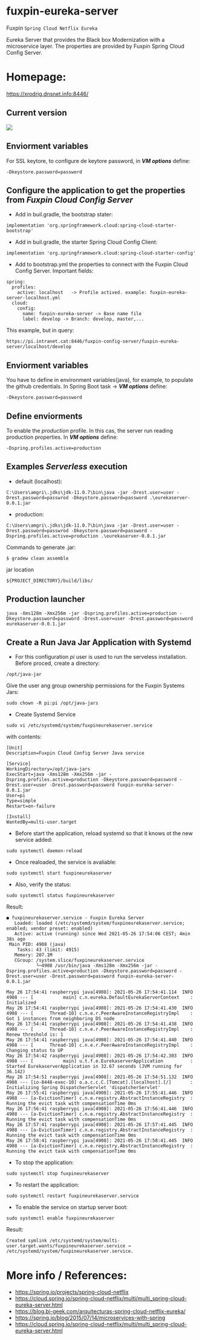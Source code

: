 # fuxpin-eureka-server

Fuxpin ``Spring Cloud Netflix Eureka``

Eureka Server that provides the Black box Modernization with a microservice layer.
The properties are provided by Fuxpin Spring Cloud Config Server.

# Homepage:

https://xrodrig.dnsnet.info:8446/

## Current version
![](https://img.shields.io/badge/fuxpin%20legacy%20ventas%20rol%20microservice-0.0.1-blue)

## Enviorment variables
For SSL keytore, to configure de keytore password, in ***VM options*** define:
````
-Dkeystore.password=password 
````

## Configure the application to get the properties from ***Fuxpin Cloud Config Server*** 

* Add in buil.gradle, the bootstrap stater:
````
implementation 'org.springframework.cloud:spring-cloud-starter-bootstrap'
````
* Add in buil.gradle, the starter Spring Cloud Config Client:
````
implementation 'org.springframework.cloud:spring-cloud-starter-config'
````
* Add to bootstrap.yml the properties to connect with the Fuxpin Cloud Config Server. Important fields:
````
spring:
  profiles:
    active: localhost   -> Profile actived. example: fuxpin-eureka-server-localhost.yml
  cloud:
    config:
      name: fuxpin-eureka-server -> Base name file
      label: develop -> Branch: develop, master,...
````

This example, but in query:

``https://pi.intranet.cat:8446/fuxpin-config-server/fuxpin-eureka-server/localhost/develop``

## Enviorment variables
You have to define in environment variables(java), for example, to populate the github credentials. In Spring Boot task -> ***VM options*** define:

````
-Dkeystore.password=password 
````

## Define enviorments

To enable the *production* profile. In this cas, the server run reading production properties. In ***VM options*** define:
````
-Dspring.profiles.active=production
````

## Examples *Serverless* execution

* default (localhost):

``C:\Users\amgri\.jdks\jdk-11.0.7\bin\java -jar -Drest.user=user -Drest.password=passwrod -Dkeystore.password=password .\eurekaserver-0.0.1.jar``

* production:

``C:\Users\amgri\.jdks\jdk-11.0.7\bin\java -jar -Drest.user=user -Drest.password=passwrod -Dkeystore.password=password -Dspring.profiles.active=production .\eurekaserver-0.0.1.jar``

Commands to generate .jar:

````
$ gradew clean assemble
````
jar location
````
${PROJECT_DIRECTORY}/build/libs/
````

## Production launcher

````
java -Xms128m -Xmx256m -jar -Dspring.profiles.active=production -Dkeystore.password=password -Drest.user=user -Drest.password=password eurekaserver-0.0.1.jar
````

## Create a Run Java Jar Application with Systemd
* For this configuration *pi* user is used to run the serveless installation. Before proced, create a directory:
````
/opt/java-jar 
````
Give the user ang group ownership permissions for the Fuxpin Systems Jars:
````
sudo chown -R pi:pi /opt/java-jars 
````
* Create Systemd Service
````
sudo vi /etc/systemd/system/fuxpineurekaserver.service
````
with contents:
````editorconfig
[Unit]
Description=Fuxpin Cloud Config Server Java service

[Service]
WorkingDirectory=/opt/java-jars
ExecStart=java -Xms128m -Xmx256m -jar -Dspring.profiles.active=production -Dkeystore.password=password -Drest.user=user -Drest.password=password fuxpin-eureka-server-0.0.1.jar
User=pi
Type=simple
Restart=on-failure

[Install]
WantedBy=multi-user.target
````

* Before start the application, reload systemd so that it knows ot the new service added:

````
sudo systemctl daemon-reload
````

* Once realoaded, the service is avaliable:

````
sudo systemctl start fuxpineurekaserver
````
* Also, verify the status:

````
sudo systemctl status fuxpineurekaserver
````
Result:

````
● fuxpineurekaserver.service - Fuxpin Eureka Server
   Loaded: loaded (/etc/systemd/system/fuxpineurekaserver.service; enabled; vendor preset: enabled)
   Active: active (running) since Wed 2021-05-26 17:54:06 CEST; 4min 38s ago
 Main PID: 4908 (java)
    Tasks: 43 (limit: 4915)
   Memory: 207.1M
   CGroup: /system.slice/fuxpineurekaserver.service
           └─4908 /usr/bin/java -Xms128m -Xmx256m -jar -Dspring.profiles.active=production -Dkeystore.password=password -Drest.user=user -Drest.password=password fuxpin-eureka-server-0.0.1.jar

May 26 17:54:41 raspberrypi java[4908]: 2021-05-26 17:54:41.114  INFO 4908 --- [           main] c.n.eureka.DefaultEurekaServerContext    : Initialized
May 26 17:54:41 raspberrypi java[4908]: 2021-05-26 17:54:41.430  INFO 4908 --- [      Thread-10] c.n.e.r.PeerAwareInstanceRegistryImpl    : Got 1 instances from neighboring DS node
May 26 17:54:41 raspberrypi java[4908]: 2021-05-26 17:54:41.438  INFO 4908 --- [      Thread-10] c.n.e.r.PeerAwareInstanceRegistryImpl    : Renew threshold is: 1
May 26 17:54:41 raspberrypi java[4908]: 2021-05-26 17:54:41.440  INFO 4908 --- [      Thread-10] c.n.e.r.PeerAwareInstanceRegistryImpl    : Changing status to UP
May 26 17:54:42 raspberrypi java[4908]: 2021-05-26 17:54:42.303  INFO 4908 --- [           main] u.t.f.e.EurekaserverApplication          : Started EurekaserverApplication in 32.67 seconds (JVM running for 36.142)
May 26 17:54:51 raspberrypi java[4908]: 2021-05-26 17:54:51.132  INFO 4908 --- [io-8448-exec-10] o.a.c.c.C.[Tomcat].[localhost].[/]       : Initializing Spring DispatcherServlet 'dispatcherServlet'
May 26 17:55:41 raspberrypi java[4908]: 2021-05-26 17:55:41.446  INFO 4908 --- [a-EvictionTimer] c.n.e.registry.AbstractInstanceRegistry  : Running the evict task with compensationTime 0ms
May 26 17:56:41 raspberrypi java[4908]: 2021-05-26 17:56:41.446  INFO 4908 --- [a-EvictionTimer] c.n.e.registry.AbstractInstanceRegistry  : Running the evict task with compensationTime 0ms
May 26 17:57:41 raspberrypi java[4908]: 2021-05-26 17:57:41.445  INFO 4908 --- [a-EvictionTimer] c.n.e.registry.AbstractInstanceRegistry  : Running the evict task with compensationTime 0ms
May 26 17:58:41 raspberrypi java[4908]: 2021-05-26 17:58:41.445  INFO 4908 --- [a-EvictionTimer] c.n.e.registry.AbstractInstanceRegistry  : Running the evict task with compensationTime 0ms
````

* To stop the application:

````
sudo systemctl stop fuxpineurekaserver
````

* To restart the application:

````
sudo systemctl restart fuxpineurekaserver.service
````

* To enable the service on startup server boot:
````
sudo systemctl enable fuxpineurekaserver
````
Result:

````
Created symlink /etc/systemd/system/multi-user.target.wants/fuxpineurekaserver.service → /etc/systemd/system/fuxpineurekaserver.service.
````

# More info / References:
* https://spring.io/projects/spring-cloud-netflix
* https://cloud.spring.io/spring-cloud-netflix/multi/multi_spring-cloud-eureka-server.html
* https://blog.bi-geek.com/arquitecturas-spring-cloud-netflix-eureka/
* https://spring.io/blog/2015/07/14/microservices-with-spring
* https://cloud.spring.io/spring-cloud-netflix/multi/multi_spring-cloud-eureka-server.html

